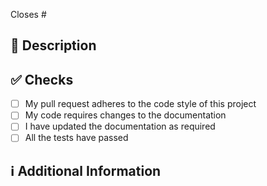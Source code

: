 <!-- 
Thanks for creating this pull request 🤗

Please make sure that the pull request is limited to one type (docs, feature, etc.) and keep it as small as possible. You can open multiple prs instead of opening a huge one.
-->

<!-- If this pull request closes an issue, please mention the issue number below -->
Closes # <!-- Issue # here -->

## 📑 Description
<!-- Add a brief description of the pr -->

<!-- You can also choose to add a list of changes and if they have been completed or not by using the markdown to-do list syntax
- [ ] Not Completed
- [x] Completed
-->

## ✅ Checks
<!-- Make sure your pr passes the CI checks and do check the following fields as needed - -->
- [ ] My pull request adheres to the code style of this project
- [ ] My code requires changes to the documentation
- [ ] I have updated the documentation as required
- [ ] All the tests have passed

## ℹ Additional Information
<!-- Any additional information like breaking changes, dependencies added, screenshots, comparisons between new and old behavior, etc. -->

